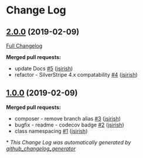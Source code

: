 # Change Log

## [2.0.0](https://github.com/dynamic/silverstripe-shorturls/tree/2.0.0) (2019-02-09)
[Full Changelog](https://github.com/dynamic/silverstripe-shorturls/compare/1.0.0...2.0.0)

**Merged pull requests:**

- update Docs [\#5](https://github.com/dynamic/silverstripe-shorturls/pull/5) ([jsirish](https://github.com/jsirish))
- refactor - SilverStripe 4.x compatability [\#4](https://github.com/dynamic/silverstripe-shorturls/pull/4) ([jsirish](https://github.com/jsirish))

## [1.0.0](https://github.com/dynamic/silverstripe-shorturls/tree/1.0.0) (2019-02-09)
**Merged pull requests:**

- composer - remove branch alias [\#3](https://github.com/dynamic/silverstripe-shorturls/pull/3) ([jsirish](https://github.com/jsirish))
- bugfix - readme - codecov badge [\#2](https://github.com/dynamic/silverstripe-shorturls/pull/2) ([jsirish](https://github.com/jsirish))
- class namespacing [\#1](https://github.com/dynamic/silverstripe-shorturls/pull/1) ([jsirish](https://github.com/jsirish))



\* *This Change Log was automatically generated by [github_changelog_generator](https://github.com/skywinder/Github-Changelog-Generator)*